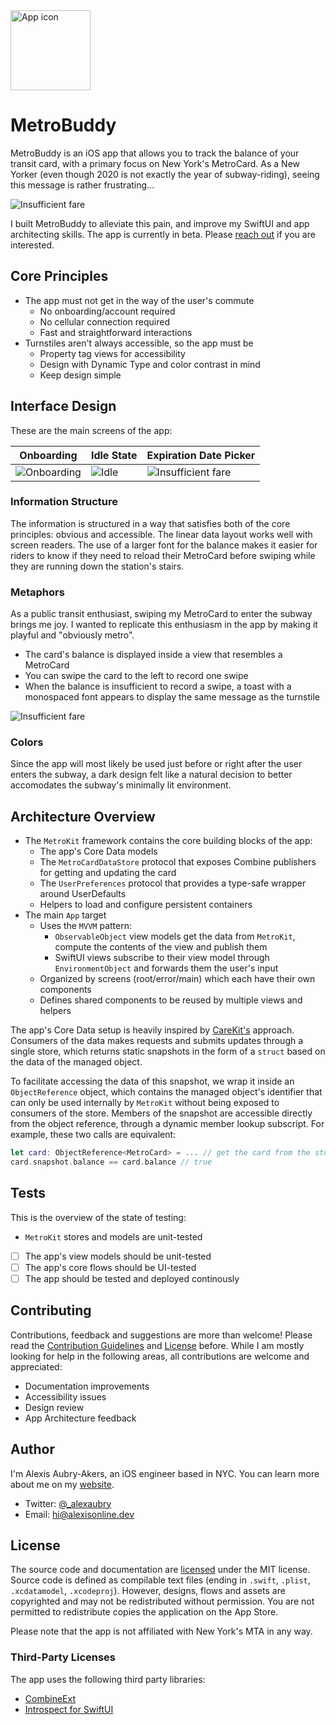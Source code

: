 <img src="https://github.com/alexaubry/metro-buddy/raw/main/.github/icon.png" alt="App icon" height="128" />

# MetroBuddy

MetroBuddy is an iOS app that allows you to track the balance of your transit card, with a primary focus on New York's MetroCard. As a New Yorker (even though 2020 is not exactly the year of subway-riding), seeing this message is rather frustrating...

![Insufficient fare](.github/fare.png)

I built MetroBuddy to alleviate this pain, and improve my SwiftUI and app architecting skills. The app is currently in beta. Please [reach out](#author) if you are interested.

## Core Principles

- The app must not get in the way of the user's commute
    - No onboarding/account required
    - No cellular connection required
    - Fast and straightforward interactions
- Turnstiles aren't always accessible, so the app must be
    - Property tag views for accessibility 
    - Design with Dynamic Type and color contrast in mind
    - Keep design simple

## Interface Design

These are the main screens of the app:

| Onboarding | Idle State | Expiration Date Picker |
|---|---|---|
| ![Onboarding](.github/onboarding.png) | ![Idle](.github/idle.png) | ![Insufficient fare](.github/expiration.png) |

### Information Structure
The information is structured in a way that satisfies both of the core principles: obvious and accessible. The linear data layout works well with screen readers. The use of a larger font for the balance makes it easier for riders to know if they need to reload their MetroCard before swiping while they are running down the station's stairs.

### Metaphors
As a public transit enthusiast, swiping my MetroCard to enter the subway brings me joy. I wanted to replicate this enthusiasm in the app by making it playful and "obviously metro". 
- The card's balance is displayed inside a view that resembles a MetroCard
- You can swipe the card to the left to record one swipe
- When the balance is insufficient to record a swipe, a toast with a monospaced font appears to display the same message as the turnstile

![Insufficient fare](.github/appflow.gif)

### Colors
Since the app will most likely be used just before or right after the user enters the subway, a dark design felt like a natural decision to better accomodates the subway's minimally lit environment.

## Architecture Overview

- The `MetroKit` framework contains the core building blocks of the app:
    - The app's Core Data models
    - The `MetroCardDataStore` protocol that exposes Combine publishers for getting and updating the card
    - The `UserPreferences` protocol that provides a type-safe wrapper around UserDefaults
    - Helpers to load and configure persistent containers
- The main `App` target
    - Uses the `MVVM` pattern: 
        - `ObservableObject` view models get the data from `MetroKit`, compute the contents of the view and publish them
        - SwiftUI views subscribe to their view model through `EnvironmentObject` and forwards them the user's input 
    - Organized by screens (root/error/main) which each have their own components
    - Defines shared components to be reused by multiple views and helpers
    
The app's Core Data setup is heavily inspired by [CareKit's](https://github.com/carekit-apple/CareKit) approach. Consumers of the data makes requests and submits updates through a single store, which returns static snapshots in the form of a `struct` based on the data of the managed object.

To facilitate accessing the data of this snapshot, we wrap it inside an `ObjectReference` object, which contains the managed object's identifier that can only be used internally by `MetroKit` without being exposed to consumers of the store. Members of the snapshot are accessible directly from the
object reference, through a dynamic member lookup subscript. For example, these two calls are equivalent:

```swift
let card: ObjectReference<MetroCard> = ... // get the card from the store
card.snapshot.balance == card.balance // true
```

## Tests

This is the overview of the state of testing:
- `MetroKit` stores and models are unit-tested
- [ ] The app's view models should be unit-tested
- [ ] The app's core flows should be UI-tested
- [ ] The app should be tested and deployed continously

## Contributing

Contributions, feedback and suggestions are more than welcome! Please read the [Contribution Guidelines](CONTRIBUTING.md) and [License](LICENSE.md) before. While I am mostly looking for help in the following areas, all contributions are welcome and appreciated:

- Documentation improvements
- Accessibility issues
- Design review
- App Architecture feedback

## Author
I'm Alexis Aubry-Akers, an iOS engineer based in NYC. You can learn more about me on my [website](https://alexisonline.dev).

- Twitter: [@_alexaubry](https://twitter.com/_alexaubry)
- Email: [hi@alexisonline.dev](mailto://hi@alexisonline.dev)

## License

The source code and documentation are [licensed](LICENSE) under the MIT license. Source code is defined as compilable text files (ending in `.swift`, `.plist`, `.xcdatamodel`, `.xcodeproj`). However, designs, flows and assets are copyrighted and may not be redistributed without permission. You are not permitted to redistribute copies the application on the App Store. 

Please note that the app is not affiliated with New York's MTA in any way.

### Third-Party Licenses
The app uses the following third party libraries:
- [CombineExt](https://github.com/CombineCommunity/CombineExt)
- [Introspect for SwiftUI](https://github.com/siteline/SwiftUI-Introspect)
